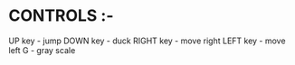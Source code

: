 # CONTROLS :-
 UP key - jump
 DOWN key - duck
 RIGHT key - move right
 LEFT key - move left
 G - gray scale
